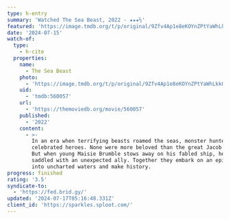```yaml
---
type: h-entry
summary: 'Watched The Sea Beast, 2022 - ★★★½'
featured: 'https://image.tmdb.org/t/p/original/9Zfv4Ap1e8eKOYnZPtYaWhLkk0d.jpg'
date: '2024-07-15'
watch-of:
  type:
    - h-cite
  properties:
    name:
      - The Sea Beast
    photo:
      - 'https://image.tmdb.org/t/p/original/9Zfv4Ap1e8eKOYnZPtYaWhLkk0d.jpg'
    uid:
      - 'tmdb:560057'
    url:
      - 'https://themoviedb.org/movie/560057'
    published:
      - '2022'
    content:
      - >-
        In an era when terrifying beasts roamed the seas, monster hunters were
        celebrated heroes. None were more beloved than the great Jacob Holland.
        But when young Maisie Brumble stows away on his fabled ship, he's
        saddled with an unexpected ally. Together they embark on an epic journey
        into uncharted waters and make history.
progress: finished
rating: '3.5'
syndicate-to:
  - 'https://fed.brid.gy/'
updated: '2024-07-17T05:16:48.331Z'
client_id: 'https://sparkles.sploot.com/'
---
```


